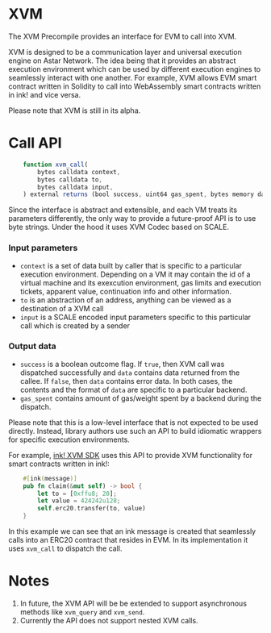 
# XVM

The XVM Precompile provides an interface for EVM to call into XVM.

XVM is designed to be a communication layer and universal execution engine on Astar Network. The idea being that it provides an abstract execution environment which can be used by different execution engines to seamlessly interact with one another. For example, XVM allows EVM smart contract written in Solidity to call into WebAssembly smart contracts written in ink! and vice versa.

Please note that XVM is still in its alpha.

# Call API

```js
    function xvm_call(
        bytes calldata context,
        bytes calldata to,
        bytes calldata input,
    ) external returns (bool success, uint64 gas_spent, bytes memory data);
```

Since the interface is abstract and extensible, and each VM treats its parameters differently, the only way to provide a future-proof API is to use byte strings. Under the hood it uses XVM Codec based on SCALE.

### Input parameters

- `context` is a set of data built by caller that is specific to a particular execution environment. Depending on a VM it may contain the id of a virtual machine and its exexcution environment, gas limits and execution tickets, apparent value, continuation info and other information.
- `to` is an abstraction of an address, anything can be viewed as a destination of a XVM call
- `input` is a SCALE encoded input parameters specific to this particular call which is created by a sender

### Output data
- `success` is a boolean outcome flag. If `true`, then XVM call was dispatched successfully and `data` contains data returned from the callee. If `false`, then `data` contains error data. In both cases, the contents and the format of `data` are specific to a particular backend.
- `gas_spent` contains amount of gas/weight spent by a backend during the dispatch.

Please note that this is a low-level interface that is not expected to be used directly. Instead, library authors use such an API to build idiomatic wrappers for specific execution environments.

For example, [ink! XVM SDK](https://github.com/AstarNetwork/ink-xvm-sdk) uses this API to provide XVM functionality for smart contracts written in ink!:
```rust
    #[ink(message)]
    pub fn claim(&mut self) -> bool {
        let to = [0xffu8; 20];
        let value = 424242u128;
        self.erc20.transfer(to, value)
    }
```

In this example we can see that an ink message is created that seamlessly calls into an ERC20 contract that resides in EVM. In its implementation it uses `xvm_call` to dispatch the call.

# Notes

1. In future, the XVM API will be be extended to support asynchronous methods like `xvm_query` and `xvm_send`.
2. Currently the API does not support nested XVM calls.
